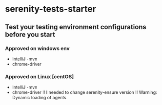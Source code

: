 # serenity-tests-starter

## Test your testing environment configurations before you start

### Approved on windows env
* IntelliJ -mvn
* chrome-driver
### Approved on Linux [centOS] 
* IntelliJ -mvn
* chrome-driver
!! I needed to change serenity-ensure version
!! Warning: Dynamic loading of agents
